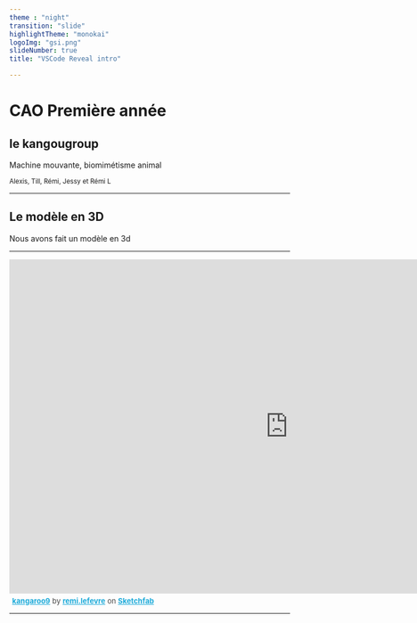 ```yaml
---
theme : "night"
transition: "slide"
highlightTheme: "monokai"
logoImg: "gsi.png"
slideNumber: true
title: "VSCode Reveal intro"

---
```



# CAO Première année
## le kangougroup

Machine mouvante, biomimétisme animal

<small>Alexis, Till, Rémi, Jessy et Rémi L</small>

---

## Le modèle en 3D

Nous avons fait un modèle en 3d


---

<div class="sketchfab-embed-wrapper">
    <iframe title="A 3D model" width="1000" height="600" src="https://sketchfab.com/models/df15ce7132694a6a8a5ec834ce85dfc2/embed?autospin=0.2&amp;preload=1&amp;ui_controls=1&amp;ui_infos=1&amp;ui_inspector=1&amp;ui_stop=1&amp;ui_watermark=1&amp;ui_watermark_link=1" frameborder="0" allow="autoplay; fullscreen; vr" mozallowfullscreen="true" webkitallowfullscreen="true"></iframe>
    <p style="font-size: 13px; font-weight: normal; margin: 5px; color: #4A4A4A;">
        <a href="https://sketchfab.com/3d-models/kangaroo9-df15ce7132694a6a8a5ec834ce85dfc2?utm_medium=embed&utm_source=website&utm_campaign=share-popup" target="_blank" style="font-weight: bold; color: #1CAAD9;">kangaroo9</a>
        by <a href="https://sketchfab.com/remi.lefevre?utm_medium=embed&utm_source=website&utm_campaign=share-popup" target="_blank" style="font-weight: bold; color: #1CAAD9;">remi.lefevre</a>
        on <a href="https://sketchfab.com?utm_medium=embed&utm_source=website&utm_campaign=share-popup" target="_blank" style="font-weight: bold; color: #1CAAD9;">Sketchfab</a>
    </p>
</div>



---